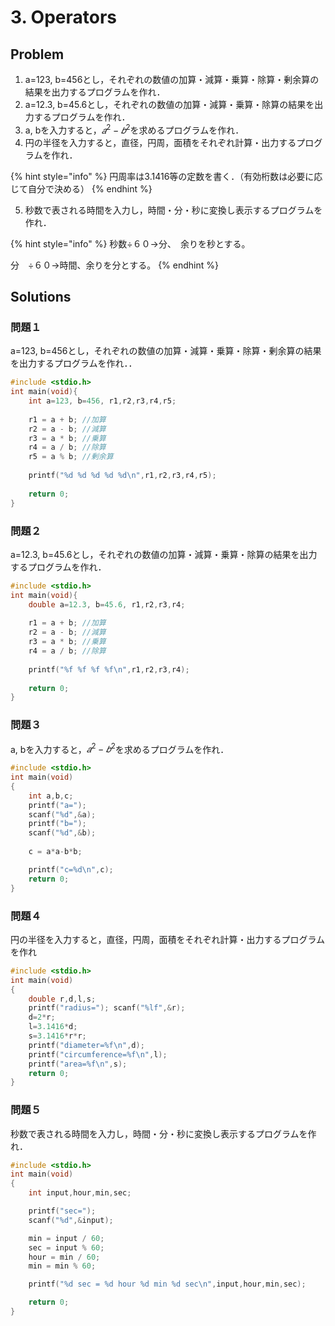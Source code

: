 # 3. Operators

## Problem

1. a=123, b=456とし，それぞれの数値の加算・減算・乗算・除算・剰余算の結果を出力するプログラムを作れ．
2. a=12.3, b=45.6とし，それぞれの数値の加算・減算・乗算・除算の結果を出力するプログラムを作れ．
3. a, bを入力すると，$𝑎^2-𝑏^2$を求めるプログラムを作れ．
4. 円の半径を入力すると，直径，円周，面積をそれぞれ計算・出力するプログラムを作れ．

{% hint style="info" %}
円周率は3.1416等の定数を書く．（有効桁数は必要に応じて自分で決める）
{% endhint %}

5. 秒数で表される時間を入力し，時間・分・秒に変換し表示するプログラムを作れ．

{% hint style="info" %}
秒数÷６０→分、　余りを秒とする。

分　÷６０→時間、余りを分とする。
{% endhint %}

## Solutions

### 問題１

a=123, b=456とし，それぞれの数値の加算・減算・乗算・除算・剰余算の結果を出力するプログラムを作れ．．

```c
#include <stdio.h>
int main(void){
	int a=123, b=456, r1,r2,r3,r4,r5;
	
	r1 = a + b; //加算
	r2 = a - b; //減算
	r3 = a * b; //乗算
	r4 = a / b; //除算
	r5 = a % b; //剰余算
	
	printf("%d %d %d %d %d\n",r1,r2,r3,r4,r5);
	
	return 0;
}
```

### 問題２

a=12.3, b=45.6とし，それぞれの数値の加算・減算・乗算・除算の結果を出力するプログラムを作れ．

```c
#include <stdio.h>
int main(void){
	double a=12.3, b=45.6, r1,r2,r3,r4;
	
	r1 = a + b; //加算
	r2 = a - b; //減算
	r3 = a * b; //乗算
	r4 = a / b; //除算
	
	printf("%f %f %f %f\n",r1,r2,r3,r4);
	
	return 0;
}
```

### 問題３

a, bを入力すると，$𝑎^2-𝑏^2$を求めるプログラムを作れ．

```c
#include <stdio.h>
int main(void)
{
	int a,b,c;
	printf("a=");
	scanf("%d",&a);
	printf("b=");
	scanf("%d",&b);
	
	c = a*a-b*b;

	printf("c=%d\n",c);
	return 0;
}

```

### 問題４

円の半径を入力すると，直径，円周，面積をそれぞれ計算・出力するプログラムを作れ

```c
#include <stdio.h>
int main(void)
{
	double r,d,l,s;
	printf("radius="); scanf("%lf",&r);
	d=2*r;
	l=3.1416*d;
	s=3.1416*r*r;
	printf("diameter=%f\n",d);
	printf("circumference=%f\n",l);
	printf("area=%f\n",s);
	return 0;
}

```

### 問題５

秒数で表される時間を入力し，時間・分・秒に変換し表示するプログラムを作れ．

```c
#include <stdio.h>
int main(void)
{
	int input,hour,min,sec;

	printf("sec=");
	scanf("%d",&input);

	min = input / 60;
	sec = input % 60;
	hour = min / 60;
	min = min % 60;

	printf("%d sec = %d hour %d min %d sec\n",input,hour,min,sec);

	return 0;
}

```
